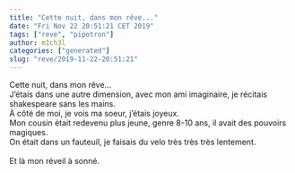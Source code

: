 ```yaml
---
title: "Cette nuit, dans mon rêve..."
date: "Fri Nov 22 20:51:21 CET 2019"
tags: ["reve", "pipotron"]
author: m1ch3l
categories: ["generated"]
slug: "reve/2019-11-22-20:51:21"
---
```


Cette nuit, dans mon rêve...<br>
J’étais dans une autre dimension, avec mon ami imaginaire, je récitais shakespeare sans les mains.<br>
À côté de moi, je vois ma soeur, j’étais joyeux.<br>
Mon cousin était redevenu plus jeune, genre 8-10 ans, il avait des pouvoirs magiques.<br>
On était dans un fauteuil, je faisais du velo très très très lentement.<br>
<br>
Et là mon réveil à sonné.<br>
<br>

